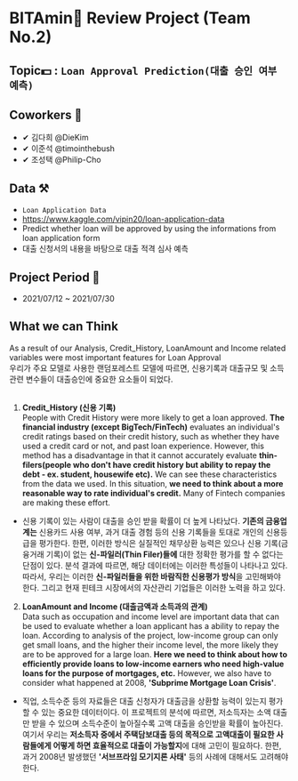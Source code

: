 # BITAmin💊 Review Project (Team No.2)
## Topic💵 : `Loan Approval Prediction(대출 승인 여부 예측)`

## Coworkers 🎈
- ✔ 김다희 @DieKim
- ✔ 이준석 @timointhebush
- ✔ 조성택 @Philip-Cho

## Data ⚒
- `Loan Application Data`
- https://www.kaggle.com/vipin20/loan-application-data
- Predict whether loan will be approved by using the informations from loan application form
- 대출 신청서의 내용을 바탕으로 대출 적격 심사 예측

## Project Period 📄
- 2021/07/12 ~ 2021/07/30

## What we can Think
As a result of our Analysis, Credit_History, LoanAmount and Income related variables were most important features for Loan Approval<br/>
우리가 주요 모델로 사용한 랜덤포레스트 모델에 따르면, 신용기록과 대출규모 및 소득 관련 변수들이 대출승인에 중요한 요소들이 되었다. 
<br/>
<br/>
1. **Credit_History (신용 기록)**<br/>
People with Credit History were more likely to get a loan approved. **The financial industry (except BigTech/FinTech)** evaluates an individual's credit ratings based on their credit history, such as whether they have used a credit card or not, and past loan experience. However, this method has a disadvantage in that it cannot accurately evaluate **thin-filers(people who don't have credit history but ability to repay the debt - ex. student, housewife etc).** We can see these characteristics from the data we used. In this situation, **we need to think about a more reasonable way to rate individual's credit.** Many of Fintech companies are making these effort.


- 신용 기록이 있는 사람이 대출을 승인 받을 확률이 더 높게 나타났다. **기존의 금융업계는** 신용카드 사용 여부, 과거 대출 경험 등의 신용 기록들을 토대로 개인의 신용등급을 평가한다. 한편, 이러한 방식은 실질적인 채무상환 능력은 있으나 신용 기록(금융거래 기록)이 없는 **신-파일러(Thin Filer)들에** 대한 정확한 평가를 할 수 없다는 단점이 있다. 분석 결과에 따르면, 해당 데이터에는 이러한 특성들이 나타나고 있다. 따라서, 우리는 이러한 **신-파일러들을 위한 바람직한 신용평가 방식**을 고민해봐야 한다. 그리고 현재 핀테크 시장에서의 자산관리 기업들은 이러한 노력을 하고 있다.  


2. **LoanAmount and Income (대출금액과 소득과의 관계)**<br/>
Data such as occupation and income level are important data that can be used to evaluate whether a loan applicant has a ability to repay the loan. According to analysis of the project, low-income group can only get small loans, and the higher their income level, the more likely they are to be approved for a large loan. **Here we need to think about how to efficiently provide loans to low-income earners who need high-value loans for the purpose of mortgages, etc.** However, we also have to consider what happened at 2008, **'Subprime Mortgage Loan Crisis'**.


- 직업, 소득수준 등의 자료들은 대출 신청자가 대출금을 상환할 능력이 있는지 평가할 수 있는 중요한 데이터이다. 이 프로젝트의 분석에 따르면, 저소득자는 소액 대출만 받을 수 있으며 소득수준이 높아질수록 고액 대출을 승인받을 확률이 높아진다. 여기서 우리는 **저소득자 중에서 주택담보대출 등의 목적으로 고액대출이 필요한 사람들에게 어떻게 하면 효율적으로 대출이 가능할지**에 대해 고민이 필요하다. 한편, 과거 2008년 발생했던 **'서브프라임 모기지론 사태'** 등의 사례에 대해서도 고려해야 한다.
